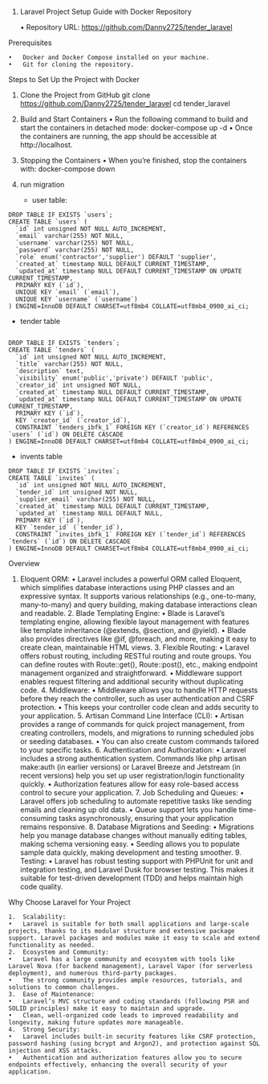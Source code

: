 1. Laravel Project Setup Guide with Docker
   Repository

	•	Repository URL: https://github.com/Danny2725/tender_laravel

Prerequisites

	•	Docker and Docker Compose installed on your machine.
	•	Git for cloning the repository.
 Steps to Set Up the Project with Docker

1. Clone the Project from GitHub
git clone https://github.com/Danny2725/tender_laravel
cd tender_laravel
2. Build and Start Containers
•	Run the following command to build and start the containers in detached mode:
    docker-compose up -d
•	Once the containers are running, the app should be accessible at http://localhost.

3. Stopping the Containers
•	When you’re finished, stop the containers with:
docker-compose down
4. run migration
   - user table:
```
DROP TABLE IF EXISTS `users`;
CREATE TABLE `users` (
  `id` int unsigned NOT NULL AUTO_INCREMENT,
  `email` varchar(255) NOT NULL,
  `username` varchar(255) NOT NULL,
  `password` varchar(255) NOT NULL,
  `role` enum('contractor','supplier') DEFAULT 'supplier',
  `created_at` timestamp NULL DEFAULT CURRENT_TIMESTAMP,
  `updated_at` timestamp NULL DEFAULT CURRENT_TIMESTAMP ON UPDATE CURRENT_TIMESTAMP,
  PRIMARY KEY (`id`),
  UNIQUE KEY `email` (`email`),
  UNIQUE KEY `username` (`username`)
) ENGINE=InnoDB DEFAULT CHARSET=utf8mb4 COLLATE=utf8mb4_0900_ai_ci;
```

- tender table
```

DROP TABLE IF EXISTS `tenders`;
CREATE TABLE `tenders` (
  `id` int unsigned NOT NULL AUTO_INCREMENT,
  `title` varchar(255) NOT NULL,
  `description` text,
  `visibility` enum('public','private') DEFAULT 'public',
  `creator_id` int unsigned NOT NULL,
  `created_at` timestamp NULL DEFAULT CURRENT_TIMESTAMP,
  `updated_at` timestamp NULL DEFAULT CURRENT_TIMESTAMP ON UPDATE CURRENT_TIMESTAMP,
  PRIMARY KEY (`id`),
  KEY `creator_id` (`creator_id`),
  CONSTRAINT `tenders_ibfk_1` FOREIGN KEY (`creator_id`) REFERENCES `users` (`id`) ON DELETE CASCADE
) ENGINE=InnoDB DEFAULT CHARSET=utf8mb4 COLLATE=utf8mb4_0900_ai_ci;
```

- invents table
```
DROP TABLE IF EXISTS `invites`;
CREATE TABLE `invites` (
  `id` int unsigned NOT NULL AUTO_INCREMENT,
  `tender_id` int unsigned NOT NULL,
  `supplier_email` varchar(255) NOT NULL,
  `created_at` timestamp NULL DEFAULT CURRENT_TIMESTAMP,
  `updated_at` timestamp NULL DEFAULT NULL,
  PRIMARY KEY (`id`),
  KEY `tender_id` (`tender_id`),
  CONSTRAINT `invites_ibfk_1` FOREIGN KEY (`tender_id`) REFERENCES `tenders` (`id`) ON DELETE CASCADE
) ENGINE=InnoDB DEFAULT CHARSET=utf8mb4 COLLATE=utf8mb4_0900_ai_ci;
```
Overview

1.	Eloquent ORM:
	•	Laravel includes a powerful ORM called Eloquent, which simplifies database interactions using PHP classes and an expressive syntax. It supports various relationships (e.g., one-to-many, many-to-many) and query building, making database interactions clean and readable.
	2.	Blade Templating Engine:
	•	Blade is Laravel’s templating engine, allowing flexible layout management with features like template inheritance (@extends, @section, and @yield).
	•	Blade also provides directives like @if, @foreach, and more, making it easy to create clean, maintainable HTML views.
	3.	Flexible Routing:
	•	Laravel offers robust routing, including RESTful routing and route groups. You can define routes with Route::get(), Route::post(), etc., making endpoint management organized and straightforward.
	•	Middleware support enables request filtering and additional security without duplicating code.
	4.	Middleware:
	•	Middleware allows you to handle HTTP requests before they reach the controller, such as user authentication and CSRF protection.
	•	This keeps your controller code clean and adds security to your application.
	5.	Artisan Command Line Interface (CLI):
	•	Artisan provides a range of commands for quick project management, from creating controllers, models, and migrations to running scheduled jobs or seeding databases.
	•	You can also create custom commands tailored to your specific tasks.
	6.	Authentication and Authorization:
	•	Laravel includes a strong authentication system. Commands like php artisan make:auth (in earlier versions) or Laravel Breeze and Jetstream (in recent versions) help you set up user registration/login functionality quickly.
	•	Authorization features allow for easy role-based access control to secure your application.
	7.	Job Scheduling and Queues:
	•	Laravel offers job scheduling to automate repetitive tasks like sending emails and cleaning up old data.
	•	Queue support lets you handle time-consuming tasks asynchronously, ensuring that your application remains responsive.
	8.	Database Migrations and Seeding:
	•	Migrations help you manage database changes without manually editing tables, making schema versioning easy.
	•	Seeding allows you to populate sample data quickly, making development and testing smoother.
	9.	Testing:
	•	Laravel has robust testing support with PHPUnit for unit and integration testing, and Laravel Dusk for browser testing. This makes it suitable for test-driven development (TDD) and helps maintain high code quality.

Why Choose Laravel for Your Project

	1.	Scalability:
	•	Laravel is suitable for both small applications and large-scale projects, thanks to its modular structure and extensive package support. Laravel packages and modules make it easy to scale and extend functionality as needed.
	2.	Ecosystem and Community:
	•	Laravel has a large community and ecosystem with tools like Laravel Nova (for backend management), Laravel Vapor (for serverless deployment), and numerous third-party packages.
	•	The strong community provides ample resources, tutorials, and solutions to common challenges.
	3.	Ease of Maintenance:
	•	Laravel’s MVC structure and coding standards (following PSR and SOLID principles) make it easy to maintain and upgrade.
	•	Clean, well-organized code leads to improved readability and longevity, making future updates more manageable.
	4.	Strong Security:
	•	Laravel includes built-in security features like CSRF protection, password hashing (using bcrypt and Argon2), and protection against SQL injection and XSS attacks.
	•	Authentication and authorization features allow you to secure endpoints effectively, enhancing the overall security of your application.
